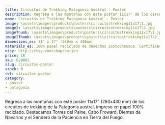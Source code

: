 ```yaml
---
title: Circuitos de Trekking Patagonia Austral - Poster
description: Regresa a las montañas con este poster 11x17" de los circuitos de trekking de la Patagonia austral, impreso en papel 100% reciclado.
name: Circuitos de Trekking Patagonia Austral - Poster
image: \assets\images\products\posters\circuitostrekking11x17\1.jpg
image2: \assets\images\products\posters\circuitostrekking11x17\2.jpg
imageThumb: \assets\images\products\posters\circuitostrekking11x17\1.jpg
image2Thumb: \assets\images\products\posters\circuitostrekking11x17\2.jpg
dimensions_es: 11" x 17" (280mm x 430mm)
materials_es: 100% papel reciclado de desechos postconsumos. Certificado FSC.
etsy: http://etsy.com/shop/soijen
price: 18
sku: 020001
slug: circuitos-poster
stock: 0
ref: circuitos-poster
category:
- poster
- patagonia
---
```

Regresa a las montañas con este poster 11x17" (280x430 mm) de los circuitos de trekking de la Patagonia austral, impreso en papel 100% reciclado. Destacamos Torres del Paine, Cabo Froward, Dientes de Navarino y el Sendero de la Paciencia en Tierra del Fuego.
